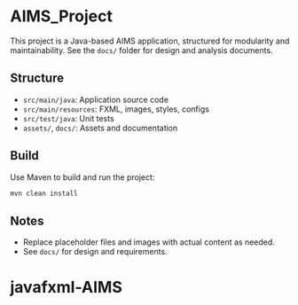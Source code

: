 # AIMS_Project

This project is a Java-based AIMS application, structured for modularity and maintainability. See the `docs/` folder for design and analysis documents.

## Structure
- `src/main/java`: Application source code
- `src/main/resources`: FXML, images, styles, configs
- `src/test/java`: Unit tests
- `assets/`, `docs/`: Assets and documentation

## Build
Use Maven to build and run the project:

```bash
mvn clean install
```

## Notes
- Replace placeholder files and images with actual content as needed.
- See `docs/` for design and requirements.
# javafxml-AIMS
